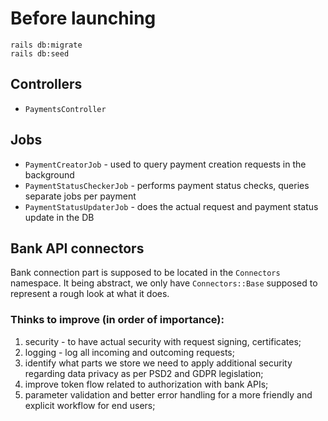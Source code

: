 
# Before launching

    rails db:migrate
    rails db:seed

## Controllers
 - `PaymentsController`

## Jobs
 - `PaymentCreatorJob` - used to query payment creation requests in the background
 - `PaymentStatusCheckerJob` - performs payment status checks, queries separate jobs per payment
 - `PaymentStatusUpdaterJob` - does the actual request and payment status update in the DB

## Bank API connectors
Bank connection part is supposed to be located in the `Connectors` namespace. It being abstract, we only have `Connectors::Base` supposed to represent a rough look at what it does.

### Thinks to improve (in order of importance):

 1. security - to have actual security with request signing, certificates;
 2. logging - log all incoming and outcoming requests;
 3. identify what parts we store we need to apply additional security regarding data privacy as per PSD2 and GDPR legislation;
 4. improve token flow related to authorization with bank APIs;
 5. parameter validation and better error handling for a more friendly and explicit workflow for end users;
